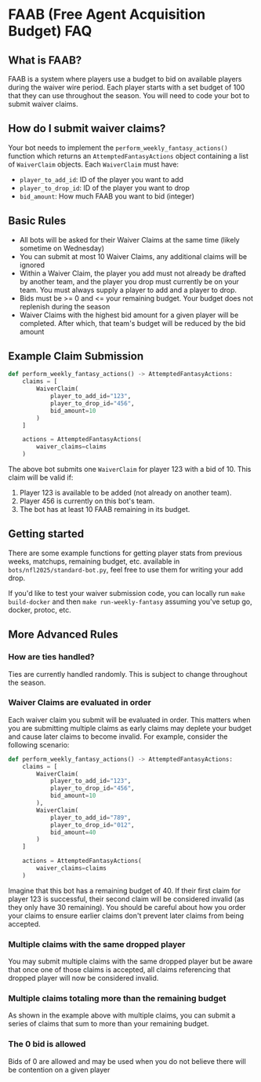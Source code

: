 # FAAB (Free Agent Acquisition Budget) FAQ

## What is FAAB?
FAAB is a system where players use a budget to bid on available players during the waiver wire period. Each player starts with a set budget of 100 that they can use throughout the season. You will need to code your bot to submit waiver claims.

## How do I submit waiver claims?
Your bot needs to implement the `perform_weekly_fantasy_actions()` function which returns an `AttemptedFantasyActions` object containing a list of `WaiverClaim` objects. Each `WaiverClaim` must have:
- `player_to_add_id`: ID of the player you want to add
- `player_to_drop_id`: ID of the player you want to drop
- `bid_amount`: How much FAAB you want to bid (integer)

## Basic Rules
- All bots will be asked for their Waiver Claims at the same time (likely sometime on Wednesday)
- You can submit at most 10 Waiver Claims, any additional claims will be ignored
- Within a Waiver Claim, the player you add must not already be drafted by another team, and the player you drop must currently be on your team. You must always supply a player to add and a player to drop.
- Bids must be >= 0 and <= your remaining budget. Your budget does not replenish during the season
- Waiver Claims with the highest bid amount for a given player will be completed. After which, that team's budget will be reduced by the bid amount

## Example Claim Submission
```python
def perform_weekly_fantasy_actions() -> AttemptedFantasyActions:
    claims = [ 
        WaiverClaim(
            player_to_add_id="123",
            player_to_drop_id="456",
            bid_amount=10
        )
    ]

    actions = AttemptedFantasyActions(
        waiver_claims=claims
    )
```
 The above bot submits one `WaiverClaim` for player 123 with a bid of 10. This claim will be valid if:
1. Player 123 is available to be added (not already on another team).
2. Player 456 is currently on this bot's team.
3. The bot has at least 10 FAAB remaining in its budget.

## Getting started
There are some example functions for getting player stats from previous weeks, matchups, remaining budget, etc. available in `bots/nfl2025/standard-bot.py`, feel free to use them for writing your add drop.

If you'd like to test your waiver submission code, you can locally run `make build-docker` and then `make run-weekly-fantasy` assuming you've setup go, docker, protoc, etc.

## More Advanced Rules

### How are ties handled?
Ties are currently handled randomly. This is subject to change throughout the season.

### Waiver Claims are evaluated in order
Each waiver claim you submit will be evaluated in order. This matters when you are submitting multiple claims as early claims may deplete your budget and cause later claims to become invalid. For example, consider the following scenario:

```python
def perform_weekly_fantasy_actions() -> AttemptedFantasyActions:
    claims = [ 
        WaiverClaim(
            player_to_add_id="123",
            player_to_drop_id="456",
            bid_amount=10
        ),
        WaiverClaim(
            player_to_add_id="789",
            player_to_drop_id="012",
            bid_amount=40
        )
    ]

    actions = AttemptedFantasyActions(
        waiver_claims=claims
    )
```
Imagine that this bot has a remaining budget of 40. If their first claim for player 123 is successful, their second claim will be considered invalid (as they only have 30 remaining). You should be careful about how you order your claims to ensure earlier claims don't prevent later claims from being accepted.

### Multiple claims with the same dropped player
You may submit multiple claims with the same dropped player but be aware that once one of those claims is accepted, all claims referencing that dropped player will now be considered invalid.

### Multiple claims totaling more than the remaining budget
As shown in the example above with multiple claims, you can submit a series of claims that sum to more than your remaining budget.

### The 0 bid is allowed
Bids of 0 are allowed and may be used when you do not believe there will be contention on a given player